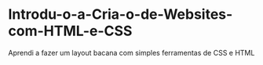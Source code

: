 # Introdu-o-a-Cria-o-de-Websites-com-HTML-e-CSS
Aprendi a fazer um layout bacana com simples ferramentas de CSS e HTML
